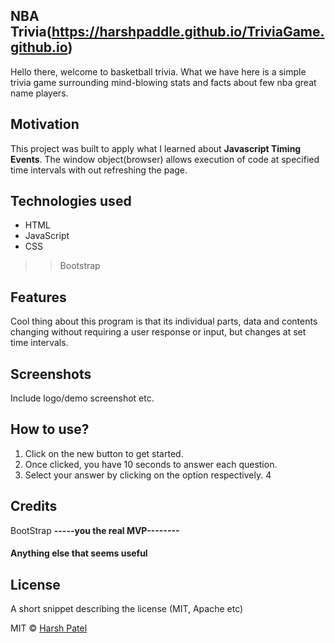 ## NBA Trivia(https://harshpaddle.github.io/TriviaGame.github.io)
Hello there, welcome to basketball trivia. What we have here is a simple trivia game surrounding mind-blowing stats and facts about few nba great name players.

## Motivation
This project was built to apply what I learned about **Javascript Timing Events**. The window object(browser) allows execution of code at specified time intervals with out refreshing the page.

## Technologies used 
* HTML
* JavaScript
* CSS
>> Bootstrap

## Features
Cool thing about this program is that its individual parts, data and contents changing without requiring a user response or input, but changes at set time intervals.

## Screenshots
Include logo/demo screenshot etc.

## How to use?
1. Click on the new button to get started.
2. Once clicked, you have 10 seconds to answer each question.
3. Select your answer by clicking on the option respectively.
4

## Credits
BootStrap **-----you the real MVP--------**

#### Anything else that seems useful

## License
A short snippet describing the license (MIT, Apache etc)

MIT © [Harsh Patel]()

